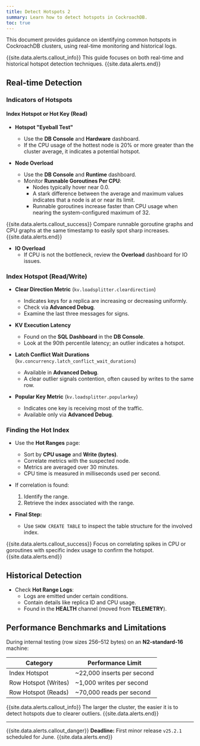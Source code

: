 ```yaml
---
title: Detect Hotspots 2
summary: Learn how to detect hotspots in CockroachDB.
toc: true
---
```


This document provides guidance on identifying common hotspots in CockroachDB clusters, using real-time monitoring and historical logs.

{{site.data.alerts.callout_info}}
This guide focuses on both real-time and historical hotspot detection techniques.
{{site.data.alerts.end}}

## Real-time Detection

### Indicators of Hotspots

#### Index Hotspot or Hot Key (Read)

- **Hotspot "Eyeball Test"**
  - Use the **DB Console** and **Hardware** dashboard.
  - If the CPU usage of the hottest node is 20% or more greater than the cluster average, it indicates a potential hotspot.

- **Node Overload**
  - Use the **DB Console** and **Runtime** dashboard.
  - Monitor **Runnable Goroutines Per CPU**:
    - Nodes typically hover near 0.0.
    - A stark difference between the average and maximum values indicates that a node is at or near its limit.
    - Runnable goroutines increase faster than CPU usage when nearing the system-configured maximum of 32.

{{site.data.alerts.callout_success}}
Compare runnable goroutine graphs and CPU graphs at the same timestamp to easily spot sharp increases.
{{site.data.alerts.end}}

- **IO Overload**
  - If CPU is not the bottleneck, review the **Overload** dashboard for IO issues.

### Index Hotspot (Read/Write)

- **Clear Direction Metric** (`kv.loadsplitter.cleardirection`)
  - Indicates keys for a replica are increasing or decreasing uniformly.
  - Check via **Advanced Debug**.
  - Examine the last three messages for signs.

- **KV Execution Latency**
  - Found on the **SQL Dashboard** in the **DB Console**.
  - Look at the 90th percentile latency; an outlier indicates a hotspot.

- **Latch Conflict Wait Durations** (`kv.concurrency.latch_conflict_wait_durations`)
  - Available in **Advanced Debug**.
  - A clear outlier signals contention, often caused by writes to the same row.

- **Popular Key Metric** (`kv.loadsplitter.popularkey`)
  - Indicates one key is receiving most of the traffic.
  - Available only via **Advanced Debug**.

### Finding the Hot Index

- Use the **Hot Ranges** page:
  - Sort by **CPU usage** and **Write (bytes)**.
  - Correlate metrics with the suspected node.
  - Metrics are averaged over 30 minutes.
  - CPU time is measured in milliseconds used per second.

- If correlation is found:
  1. Identify the range.
  2. Retrieve the index associated with the range.

- **Final Step:**
  - Use `SHOW CREATE TABLE` to inspect the table structure for the involved index.

{{site.data.alerts.callout_success}}
Focus on correlating spikes in CPU or goroutines with specific index usage to confirm the hotspot.
{{site.data.alerts.end}}

## Historical Detection

- Check **Hot Range Logs**:
  - Logs are emitted under certain conditions.
  - Contain details like replica ID and CPU usage.
  - Found in the **HEALTH** channel (moved from **TELEMETRY**).

## Performance Benchmarks and Limitations

During internal testing (row sizes 256–512 bytes) on an **N2-standard-16** machine:

| Category               | Performance Limit          |
|------------------------|-----------------------------|
| Index Hotspot          | ~22,000 inserts per second  |
| Row Hotspot (Writes)   | ~1,000 writes per second    |
| Row Hotspot (Reads)    | ~70,000 reads per second    |

{{site.data.alerts.callout_info}}
The larger the cluster, the easier it is to detect hotspots due to clearer outliers.
{{site.data.alerts.end}}

---

{{site.data.alerts.callout_danger}}
**Deadline:** First minor release `v25.2.1` scheduled for June.
{{site.data.alerts.end}}
